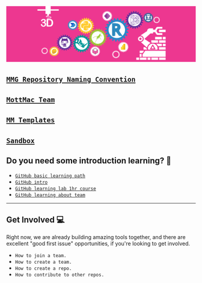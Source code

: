 <div align="center">
	<img src="https://github.com/mottmacdonaldglobal/.github/raw/main/images/Automation&Computational Design_MM_colors.png" width="960" alt="MottMacdonald">
</div>

## [`MMG Repository Naming Convention`](https://mottmac.sharepoint.com/:b:/s/pr-00019/EeVPhHji3IdBsbHLj8lRs9EBDwv1z-TosgY9dkEaLz7qXw?e=HYLrRD&isSPOFile=1)
## [`MottMac Team`](https://github.com/orgs/mottmacdonaldglobal/teams/mottmac)
## [`MM Templates`](https://github.com/orgs/mottmacdonaldglobal/repositories?q=&type=template&language=&sort=)
## [`Sandbox`](https://github.com/mottmacdonaldglobal/Sandbox)
## Do you need some introduction learning? 📖
* [`GitHub basic learning path`](https://portal.pinnacleseries.com/#/learningcenter/series?learningPathId=a6b54a3d-cba1-42cd-8935-7bc57eb68f56)
* [`GitHub intro`](https://portal.pinnacleseries.com/#/home)
* [`GitHub learning lab 1hr course`](https://lab.github.com/githubtraining/introduction-to-github)
* [`GitHub learning about team`](https://docs.github.com/en/enterprise-server@3.3/organizations/organizing-members-into-teams/about-teams)

----

## Get Involved 💻

Right now, we are already building amazing tools together, and there are excellent "good first issue" opportunities, if you're looking to get involved.

* `How to join a team.`
* `How to create a team.`
* `How to create a repo.`
* `How to contribute to other repos.`

